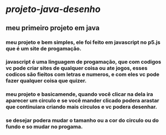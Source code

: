 # *projeto-java-desenho*
## meu primeiro projeto em java

### meu projeto e bem simples, ele foi feito em javascript no p5.js que é um site de progamação.
### javascript é uma linguagem de progamação, que com codigos vc pode criar sites de qualquer coisa ou ate jogos, esses codicos são fieitos com letras e numeros, e com eles vc pode fazer qualquer coisa que quizer.
### meu projeto e basicamende, quando você clicar na dela ira aparecer um circulo e se você mander clicado podera arastar que continuiara criando mais circulos e vc podera desenhar.
### se desejar podera mudar o tamanho ou a cor do circulo ou do fundo e so mudar no progama.
